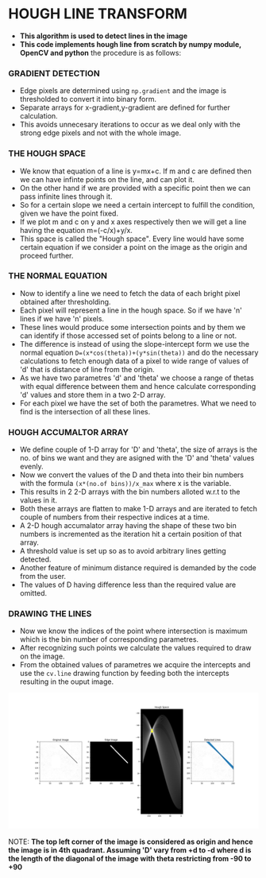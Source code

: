 # HOUGH LINE TRANSFORM
* **This algorithm is used to detect lines in the image** 
* **This code implements hough line from scratch by numpy module, OpenCV and python**
the procedure is as follows:
### GRADIENT DETECTION
* Edge pixels are determined using ```np.gradient``` and the image is thresholded to convert it into binary form.
* Separate arrays for x-gradient,y-gradient are defined for further calculation.
* This avoids unnecesary iterations to occur as we deal only with the strong edge pixels and not with the whole image.

### THE HOUGH SPACE
* We know that equation of a line is y=mx+c. If m and c are defined then we can have infinte points on the line, and can plot it. 
* On the other hand if we are provided with a specific point then we can pass infinite lines through it.
* So for a certain slope we need a certain intercept to fulfill the condition, given we have the point fixed.
* If we plot m and c on y and x axes respectively then we will get a line having the equation m=(-c/x)+y/x.
* This space is called the "Hough space". Every line would have some certain equation if we consider a point on the image as the origin and proceed further.

### THE NORMAL EQUATION
* Now to identify a line we need to fetch the data of each bright pixel obtained after thresholding.
* Each pixel will represent a line in the hough space. So if we have 'n' lines if we have 'n' pixels.
* These lines would produce some intersection points and by them we can identify if those accessed set of points belong to a line or not.
* The difference is instead of using the slope-intercept form we use the normal equation ```D=(x*cos(theta))+(y*sin(theta))``` and do the necessary calculations to fetch enough data of a pixel to wide range of values of 'd' that is distance of line from the origin.
* As we have two parametres 'd' and 'theta' we choose a range of thetas with equal difference between them and hence calculate corresponding 'd' values and store them in a two 2-D array.
* For each pixel we have the set of both the parametres. What we need to find is the intersection of all these lines.

### HOUGH ACCUMALTOR ARRAY
* We define couple of 1-D array for 'D' and 'theta', the size of arrays is the no. of bins we want and they are asigned with the 'D' and 'theta' values evenly.
* Now we convert the values of the D and theta into their bin numbers with the formula ```(x*(no.of bins))/x_max``` where x is the variable.
* This results in 2 2-D arrays with the bin numbers alloted w.r.t to the values in it.
* Both these arrays are flatten to make 1-D arrays and are iterated to fetch couple of numbers from their respective indices at a time.
* A 2-D hough accumalator array having the shape of these two bin numbers is incremented as the iteration hit a certain position of that array.
* A threshold value is set up so as to avoid arbitrary lines getting detected.
* Another feature of minimum distance required is demanded by the code from the user.
* The values of D having difference less than the required value are omitted.

### DRAWING THE LINES 
* Now we know the indices of the point where intersection is maximum which is the bin number of corresponding parametres.
* After recognizing such points we calculate the values required to draw on the image.
* From the obtained values of parametres we acquire the intercepts and use the ```cv.line``` drawing function by feeding both the intercepts resulting in the ouput image.

![alt text](https://github.com/SIDDXSingh/Hough-Transform-and-lines/blob/master/Snippets/1_pSAwZyau08leeYmTM9203Q.png)


NOTE: **The top left corner of the image is considered as origin and hence the image is in 4th quadrant. Assuming 'D' vary from +d to -d where d is the length of the diagonal of the image with theta restricting from -90 to +90** 
